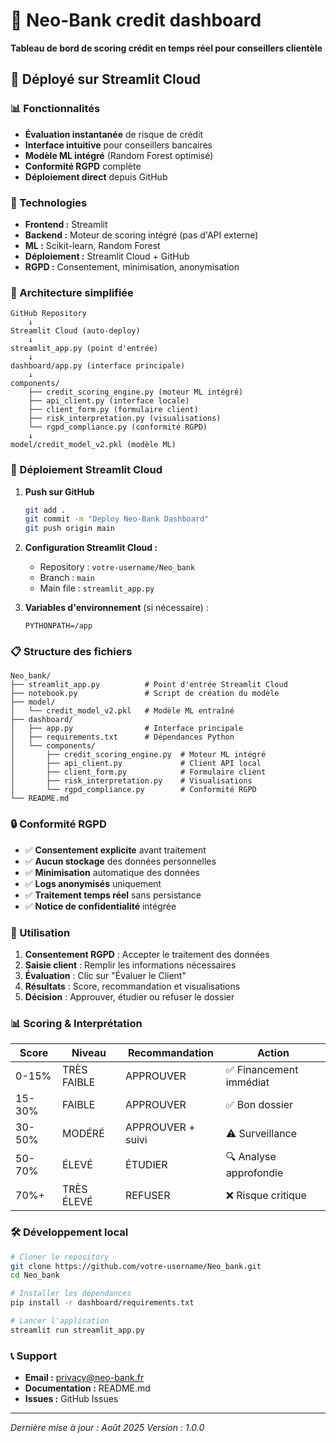 # 🏦 Neo-Bank credit dashboard

**Tableau de bord de scoring crédit en temps réel pour conseillers clientèle**

## 🚀 Déployé sur Streamlit Cloud

### 📊 Fonctionnalités

- **Évaluation instantanée** de risque de crédit
- **Interface intuitive** pour conseillers bancaires  
- **Modèle ML intégré** (Random Forest optimisé)
- **Conformité RGPD** complète
- **Déploiement direct** depuis GitHub

### 🔧 Technologies

- **Frontend :** Streamlit
- **Backend :** Moteur de scoring intégré (pas d'API externe)
- **ML :** Scikit-learn, Random Forest
- **Déploiement :** Streamlit Cloud + GitHub
- **RGPD :** Consentement, minimisation, anonymisation

### 🎯 Architecture simplifiée

```
GitHub Repository
    ↓
Streamlit Cloud (auto-deploy)
    ↓
streamlit_app.py (point d'entrée)
    ↓
dashboard/app.py (interface principale)
    ↓
components/
    ├── credit_scoring_engine.py (moteur ML intégré)
    ├── api_client.py (interface locale)
    ├── client_form.py (formulaire client)
    ├── risk_interpretation.py (visualisations)
    └── rgpd_compliance.py (conformité RGPD)
    ↓
model/credit_model_v2.pkl (modèle ML)
```

### 🚀 Déploiement Streamlit Cloud

1. **Push sur GitHub**
   ```bash
   git add .
   git commit -m "Deploy Neo-Bank Dashboard"
   git push origin main
   ```

2. **Configuration Streamlit Cloud :**
   - Repository : `votre-username/Neo_bank`
   - Branch : `main`
   - Main file : `streamlit_app.py`

3. **Variables d'environnement** (si nécessaire) :
   ```
   PYTHONPATH=/app
   ```

### 📋 Structure des fichiers

```
Neo_bank/
├── streamlit_app.py          # Point d'entrée Streamlit Cloud
├── notebook.py               # Script de création du modèle
├── model/
│   └── credit_model_v2.pkl   # Modèle ML entraîné
├── dashboard/
│   ├── app.py                # Interface principale
│   ├── requirements.txt      # Dépendances Python
│   └── components/
│       ├── credit_scoring_engine.py  # Moteur ML intégré
│       ├── api_client.py             # Client API local
│       ├── client_form.py            # Formulaire client
│       ├── risk_interpretation.py    # Visualisations
│       └── rgpd_compliance.py        # Conformité RGPD
└── README.md
```

### 🔒 Conformité RGPD

- ✅ **Consentement explicite** avant traitement
- ✅ **Aucun stockage** des données personnelles
- ✅ **Minimisation** automatique des données
- ✅ **Logs anonymisés** uniquement
- ✅ **Traitement temps réel** sans persistance
- ✅ **Notice de confidentialité** intégrée

### 🎯 Utilisation

1. **Consentement RGPD** : Accepter le traitement des données
2. **Saisie client** : Remplir les informations nécessaires
3. **Évaluation** : Clic sur "Évaluer le Client"  
4. **Résultats** : Score, recommandation et visualisations
5. **Décision** : Approuver, étudier ou refuser le dossier

### 📊 Scoring & Interprétation

| Score | Niveau | Recommandation | Action |
|-------|---------|----------------|---------|
| 0-15% | TRÈS FAIBLE | APPROUVER | ✅ Financement immédiat |
| 15-30% | FAIBLE | APPROUVER | ✅ Bon dossier |
| 30-50% | MODÉRÉ | APPROUVER + suivi | ⚠️ Surveillance |
| 50-70% | ÉLEVÉ | ÉTUDIER | 🔍 Analyse approfondie |
| 70%+ | TRÈS ÉLEVÉ | REFUSER | ❌ Risque critique |

### 🛠️ Développement local

```bash
# Cloner le repository
git clone https://github.com/votre-username/Neo_bank.git
cd Neo_bank

# Installer les dépendances
pip install -r dashboard/requirements.txt

# Lancer l'application
streamlit run streamlit_app.py
```

### 📞 Support

- **Email :** privacy@neo-bank.fr
- **Documentation :** README.md
- **Issues :** GitHub Issues

---
*Dernière mise à jour : Août 2025*
*Version : 1.0.0*